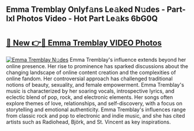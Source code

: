 ## Emma Tremblay Onlyf𝚊ns Le𝚊ked N𝚞des - Part-lxI Photos Video - Hot Part Le𝚊ks 6bG0Q

# <h2><a href="http://ac26750.deff.icu/?id=Emma+Tremblay">🔗 New 👉🔴 Emma Tremblay VIDEO Photos</a></h2>

[![Emma Tremblay N𝚞des](https://i.imgur.com/rIISA9y.gif)](http://ac26750.deff.icu/?id=Emma+Tremblay)
Emma Tremblay's influence extends beyond her online presence. Her rise to prominence has sparked discussions about the changing landscape of online content creation and the complexities of online fandom. Her controversial approach has challenged traditional notions of beauty, sexuality, and female empowerment. Emma Tremblay's music is characterized by her soaring vocals, introspective lyrics, and eclectic blend of pop, rock, and electronic elements. Her songs often explore themes of love, relationships, and self-discovery, with a focus on storytelling and emotional authenticity. Emma Tremblay's influences range from classic rock and pop to electronic and indie music, and she has cited artists such as Radiohead, Björk, and St. Vincent as key inspirations.
